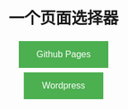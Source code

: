 <style>
.button {
    background-color: #4CAF50;
    border: none;
    color: white;
    padding: 15px 32px;
    text-align: center;
    text-decoration: none;
    display: inline-block;
    font-size: 16px;
    margin: 4px 2px;
    cursor: pointer;
}
</style>
<center>
<h1>一个页面选择器</h1>
<button onclick="window.location.href='https://pages.ox5.cc'" class="button">Github Pages</button><br/>
<button onclick="window.location.href='https://vhost.ox5.cc'" class="button">Wordpress</button><br/>
<button onclick="window.location.href='https://blogger.ox5.cc'" class="button" style="display:none">Github Pages</button><br/>
</center>
